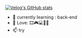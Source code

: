 [![Velog's GitHub stats](https://velog-readme-stats.vercel.app/api/badge?name=jin2424)](https://velog.io/@rhrhkdwls24) 


- 🌱 currently learning : back-end
- 💞️ Love: 🎞🎮💻🙋‍♂️
- 📫 try
